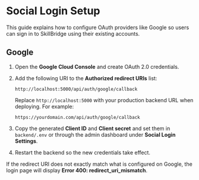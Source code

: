 # Social Login Setup

This guide explains how to configure OAuth providers like Google so users can sign in to SkillBridge using their existing accounts.

## Google

1. Open the **Google Cloud Console** and create OAuth 2.0 credentials.
2. Add the following URI to the **Authorized redirect URIs** list:

   ```
   http://localhost:5000/api/auth/google/callback
   ```

   Replace `http://localhost:5000` with your production backend URL when deploying. For example:

   ```
   https://yourdomain.com/api/auth/google/callback
   ```

3. Copy the generated **Client ID** and **Client secret** and set them in `backend/.env` or through the admin dashboard under **Social Login Settings**.
4. Restart the backend so the new credentials take effect.

If the redirect URI does not exactly match what is configured on Google, the login page will display **Error 400: redirect_uri_mismatch**.
